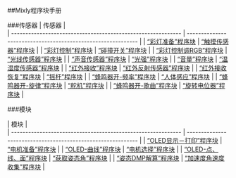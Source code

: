 ##Mixly程序块手册
<extoc></extoc>




###传感器
| 传感器                                                       |                                                              
| ------------------------------------------------------------ | ------------------------------------------------------------ |
| [“彩灯准备”程序块](https://wiki.microduino.cn/index.php/%E2%80%9C%E5%BD%A9%E7%81%AF%E5%87%86%E5%A4%87%E2%80%9D%E7%A8%8B%E5%BA%8F%E5%9D%97) | [“触摸传感器”程序块](https://wiki.microduino.cn/index.php/%E2%80%9C%E8%A7%A6%E6%91%B8%E4%BC%A0%E6%84%9F%E5%99%A8%E2%80%9D%E7%A8%8B%E5%BA%8F%E5%9D%97) |
| [“彩灯控制”程序块](https://wiki.microduino.cn/index.php/%E2%80%9C%E5%BD%A9%E7%81%AF%E6%8E%A7%E5%88%B6%E2%80%9D%E7%A8%8B%E5%BA%8F%E5%9D%97) | [“碰撞开关”程序块](https://wiki.microduino.cn/index.php/%E2%80%9C%E7%A2%B0%E6%92%9E%E5%BC%80%E5%85%B3%E2%80%9D%E7%A8%8B%E5%BA%8F%E5%9D%97) |
| [“彩灯控制调RGB”程序块](https://wiki.microduino.cn/index.php/%E2%80%9C%E5%BD%A9%E7%81%AF%E6%8E%A7%E5%88%B6%E8%B0%83RGB%E2%80%9D%E7%A8%8B%E5%BA%8F%E5%9D%97) | [“光线传感器”程序块](https://wiki.microduino.cn/index.php/%E2%80%9C%E5%85%89%E7%BA%BF%E4%BC%A0%E6%84%9F%E5%99%A8%E2%80%9D%E7%A8%8B%E5%BA%8F%E5%9D%97) |
| [“声音传感器”程序块](https://wiki.microduino.cn/index.php/%E2%80%9C%E5%A3%B0%E9%9F%B3%E4%BC%A0%E6%84%9F%E5%99%A8%E2%80%9D%E7%A8%8B%E5%BA%8F%E5%9D%97) | [“光强”程序块](https://wiki.microduino.cn/index.php/%E2%80%9C%E5%85%89%E5%BC%BA%E2%80%9D%E7%A8%8B%E5%BA%8F%E5%9D%97) |
| [“音量”程序块](https://wiki.microduino.cn/index.php/%E2%80%9C%E9%9F%B3%E9%87%8F%E2%80%9D%E7%A8%8B%E5%BA%8F%E5%9D%97) | [“温湿度传感器”程序块](https://wiki.microduino.cn/index.php/%E2%80%9C%E6%B8%A9%E6%B9%BF%E5%BA%A6%E4%BC%A0%E6%84%9F%E5%99%A8%E2%80%9D%E7%A8%8B%E5%BA%8F%E5%9D%97) |
| [“红外接收”程序块](https://wiki.microduino.cn/index.php/%E2%80%9C%E7%BA%A2%E5%A4%96%E6%8E%A5%E6%94%B6%E2%80%9D%E7%A8%8B%E5%BA%8F%E5%9D%97) | [“红外反射传感器”程序块](https://wiki.microduino.cn/index.php/%E2%80%9C%E7%BA%A2%E5%A4%96%E5%8F%8D%E5%B0%84%E4%BC%A0%E6%84%9F%E5%99%A8%E2%80%9D%E7%A8%8B%E5%BA%8F%E5%9D%97) |
| [“红外接收恢复”程序块](https://wiki.microduino.cn/index.php/%E2%80%9C%E7%BA%A2%E5%A4%96%E6%8E%A5%E6%94%B6%E6%81%A2%E5%A4%8D%E2%80%9D%E7%A8%8B%E5%BA%8F%E5%9D%97) | [“摇杆”程序块](https://wiki.microduino.cn/index.php/%E2%80%9C%E6%91%87%E6%9D%86%E2%80%9D%E7%A8%8B%E5%BA%8F%E5%9D%97) |
| [“蜂鸣器开-频率”程序块](https://wiki.microduino.cn/index.php/%E2%80%9C%E8%9C%82%E9%B8%A3%E5%99%A8%E5%BC%80-%E9%A2%91%E7%8E%87%E2%80%9D%E7%A8%8B%E5%BA%8F%E5%9D%97) | [“人体感应”程序块](https://wiki.microduino.cn/index.php/%E2%80%9C%E4%BA%BA%E4%BD%93%E6%84%9F%E5%BA%94%E2%80%9D%E7%A8%8B%E5%BA%8F%E5%9D%97) |
| [“蜂鸣器开-旋律”程序块](https://wiki.microduino.cn/index.php/%E2%80%9C%E8%9C%82%E9%B8%A3%E5%99%A8%E5%BC%80-%E6%97%8B%E5%BE%8B%E2%80%9D%E7%A8%8B%E5%BA%8F%E5%9D%97) | [“舵机”程序块](https://wiki.microduino.cn/index.php/%E2%80%9C%E8%88%B5%E6%9C%BA%E2%80%9D%E7%A8%8B%E5%BA%8F%E5%9D%97) |
| [“蜂鸣器开-歌曲”程序块](https://wiki.microduino.cn/index.php/%E2%80%9C%E8%9C%82%E9%B8%A3%E5%99%A8%E5%BC%80-%E6%AD%8C%E6%9B%B2%E2%80%9D%E7%A8%8B%E5%BA%8F%E5%9D%97) | [“旋转电位器”程序块](https://wiki.microduino.cn/index.php?title=%E2%80%9C%E6%97%8B%E8%BD%AC%E7%94%B5%E4%BD%8D%E5%99%A8%E2%80%9D%E7%A8%8B%E5%BA%8F%E5%9D%97&action=edit&redlink=1) |

###模块

| 模块                                                         |                                                              
| ------------------------------------------------------------ | ------------------------------------------------------------ |
| [“OLED显示－打印”程序块](https://wiki.microduino.cn/index.php/%E2%80%9COLED%E6%98%BE%E7%A4%BA%EF%BC%8D%E6%89%93%E5%8D%B0%E2%80%9D%E7%A8%8B%E5%BA%8F%E5%9D%97) | [“电机准备”程序块](https://wiki.microduino.cn/index.php/%E2%80%9C%E7%94%B5%E6%9C%BA%E5%87%86%E5%A4%87%E2%80%9D%E7%A8%8B%E5%BA%8F%E5%9D%97) |
| [“OLED-曲线”程序块](https://wiki.microduino.cn/index.php/%E2%80%9COLED-%E6%9B%B2%E7%BA%BF%E2%80%9D%E7%A8%8B%E5%BA%8F%E5%9D%97) | [“电机选择”程序块](https://wiki.microduino.cn/index.php/%E2%80%9C%E7%94%B5%E6%9C%BA%E9%80%89%E6%8B%A9%E2%80%9D%E7%A8%8B%E5%BA%8F%E5%9D%97) |
| [“OLED-点、线、面”程序块](https://wiki.microduino.cn/index.php/%E2%80%9COLED-%E7%82%B9%E3%80%81%E7%BA%BF%E3%80%81%E9%9D%A2%E2%80%9D%E7%A8%8B%E5%BA%8F%E5%9D%97) | [“获取姿态角”程序块](https://wiki.microduino.cn/index.php/%E2%80%9C%E8%8E%B7%E5%8F%96%E5%A7%BF%E6%80%81%E8%A7%92%E2%80%9D%E7%A8%8B%E5%BA%8F%E5%9D%97) |
| [“姿态DMP解算”程序块](https://wiki.microduino.cn/index.php/%E2%80%9C%E5%A7%BF%E6%80%81DMP%E8%A7%A3%E7%AE%97%E2%80%9D%E7%A8%8B%E5%BA%8F%E5%9D%97) | [“加速度角速度收集”程序块](https://wiki.microduino.cn/index.php/%E2%80%9C%E5%8A%A0%E9%80%9F%E5%BA%A6%E8%A7%92%E9%80%9F%E5%BA%A6%E6%94%B6%E9%9B%86%E2%80%9D%E7%A8%8B%E5%BA%8F%E5%9D%97) |

